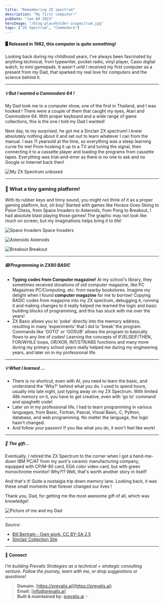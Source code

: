 ```yaml
---
title: "Remembering ZX spectrum"
description: "My first computer!"
pubDate: "Jan 04 2023"
heroImage: "/blog-placeholder-zxspectrum.jpg"
tags: ["ZX Spectrum", "Commodore"]
---
```

#### 🖥️ Released in 1982, this computer is quite something!

Looking back during my childhood years, I've always been fascinated by anything technical, from typewriter, pocket radio, vinyl player, Casio digital watch, to mini gamepads. It wasn't until I received my first computer as a present from my Dad, that sparked my real love for computers and the science behind it.

---
##### 💡 But I wanted a Commodore 64 !

My Dad took me to a computer show, one of the first in Thailand, and I was hooked ! There were a couple of them that caught my eyes, Atari and Commodore 64. With proper keyboard and a wide range of game collections, this is the one I told my Dad I wanted! 

Next day, to my surprised, he got me a Sinclair ZX spectrum! I knew absolutely nothing about it and set out to learn whatever I can from the manual. I was 11 yearsold at the time, so everything was a steep learning curve for me! From hooking it up to a TV and tuning the signal, then connecting it to a cassette player and loading the programs from cassette tapes. Everything was trial-and-error as there is no one to ask and no Google or Internet back then!

![My ZX Spectrum unboxed](./zxspectrum-pics/ZX_Spectrum_unboxed.jpg "ZX Spectrum in a foam box!")

---
### 🚀 What a tiny gaming platform!

With its rubber keys and tinny sound, you might not think of it as a proper gaming platform, but, oh boy! Started with games like Horace Goes Skiing to Psion Chess, from Space Invaders to Asteroids, from Pong to Breakout, I had absolute blast playing those games! The graphic may not look like much on screen, but my imaginations helps bring it to life!

![Space Invaders](./zxspectrum-pics/space_invaders.png)
Space Invaders

![Asteroids](./zxspectrum-pics/asteroids.png)
Asteroids

![Breakout](./zxspectrum-pics/breakout.png)
Breakout

---
##### ⌨️ Programming in ZX80 BASIC

- **Typing codes from Computer magazine!** At my school's library, they sometimes received donations of old computer magazine, like PC Magazines PC/Computing, etc. from nearby bookstores. Imagine my delight when I found **computer magazine** for me to borrow! Copying BASIC codes from magazine into my ZX spectrum, debugging it, running it and making changes to it really helped me learned the logic and basic building blocks of programming, and this has stuck with me over the years! 
- ZX Basic allows you to 'poke' directly into the memory address, resulting in many 'experiments' that I did to 'break' the program. Commands like 'GOTO' or 'GOSUB' allows the program to basically flows to any line of codes! Learning the concepts of IF/ELSEIF/THEN, FOR/WHILE loops, OR/XOR, INT/STR/ABS functions and many more during my primary school years really helped me during my engineering years, and later on in my professional life.

---
##### 💡 What I learned ...

- There is no shortcut, even with AI, you need to learn the basic, and understand the 'Why?' behind what you do. I used to spend hours, usually into late night, just typing away on my ZX Spectrum. With limited 48k memory on it, you have to get creative, even with 'go to' command and spaghetti code!
- Later on in my professional life, I had to learn programming in various languages, from Basic, Fortran, Pascal, Visual Basic, C, Python, database, and web programming. No matter the language, the logic hasn't changed.
- And follow your passion! If you like what you do, it won't feel like work!

---
##### 🧭 The gift...

Eventually, I retired the ZX Spectrum to the corner when I got a hand-me-down IBM PC/AT from my aunt's ceramic manufacturing company, equipped with CP/M-80 card, EGA color video card, but with green monochrome monitor! Why?!? Well, that's worth another story in itself!

And that's it! Quite a nostalgia trip down memory lane. Looking back, it was these small moments that forever changed our lives ! 

Thank you, Dad, for getting me the most awesome gift of all, which was knowledge!

![Picture of me and my Dad](./zxspectrum-pics/Me_and_Dad.jpg "Me and My Dad")

---
_Source:_
- [Bill Bertram - Own work, CC BY-SA 2.5](https://commons.wikimedia.org/w/index.php?curid=170050)
- [Sinclair Collection Site](https://www.sinclaircollection.site/?page_id=418)

---
#### 🔗 Connect

_I’m building Prevalis Strategies as a technical + strategic consulting venture. Follow the journey, learn with me, or drop suggestions or questions!_

> **Domain:** [https://prevalis.ai](https://prevalis.ai)  
> **Email:** [info@prevalis.ai]  
> **Built & maintained by:** [prevalis.ai](https://prevalis.ai) ✨
